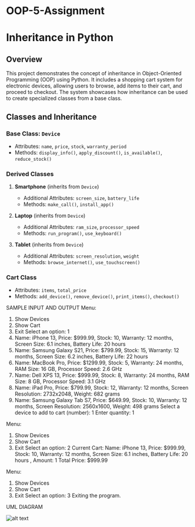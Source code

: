 ﻿# OOP-5-Assignment
# Inheritance in Python

## Overview
This project demonstrates the concept of inheritance in Object-Oriented Programming (OOP) using Python. It includes a shopping cart system for electronic devices, allowing users to browse, add items to their cart, and proceed to checkout. The system showcases how inheritance can be used to create specialized classes from a base class.

## Classes and Inheritance
### Base Class: `Device`
- Attributes: `name`, `price`, `stock`, `warranty_period`
- Methods: `display_info()`, `apply_discount()`, `is_available()`, `reduce_stock()`

### Derived Classes
1. **Smartphone** (inherits from `Device`)
   - Additional Attributes: `screen_size`, `battery_life`
   - Methods: `make_call()`, `install_app()`

2. **Laptop** (inherits from `Device`)
   - Additional Attributes: `ram_size`, `processor_speed`
   - Methods: `run_program()`, `use_keyboard()`

3. **Tablet** (inherits from `Device`)
   - Additional Attributes: `screen_resolution`, `weight`
   - Methods: `browse_internet()`, `use_touchscreen()`

### Cart Class
- Attributes: `items`, `total_price`
- Methods: `add_device()`, `remove_device()`, `print_items()`, `checkout()`

SAMPLE INPUT AND OUTPUT
Menu:
1. Show Devices
2. Show Cart
3. Exit
Select an option: 1
1. Name: iPhone 13, Price: $999.99, Stock: 10, Warranty: 12 months, Screen Size: 6.1 inches, Battery Life: 20 hours
2. Name: Samsung Galaxy S21, Price: $799.99, Stock: 15, Warranty: 12 months, Screen Size: 6.2 inches, Battery Life: 22 hours
3. Name: MacBook Pro, Price: $1299.99, Stock: 5, Warranty: 24 months, RAM Size: 16 GB, Processor Speed: 2.6 GHz
4. Name: Dell XPS 13, Price: $999.99, Stock: 8, Warranty: 24 months, RAM Size: 8 GB, Processor Speed: 3.1 GHz
5. Name: iPad Pro, Price: $799.99, Stock: 12, Warranty: 12 months, Screen Resolution: 2732x2048, Weight: 682 grams
6. Name: Samsung Galaxy Tab S7, Price: $649.99, Stock: 10, Warranty: 12 months, Screen Resolution: 2560x1600, Weight: 498 grams
Select a device to add to cart (number): 1
Enter quantity: 1

Menu:
1. Show Devices
2. Show Cart
3. Exit
Select an option: 2
Current Cart:
Name: iPhone 13, Price: $999.99, Stock: 10, Warranty: 12 months, Screen Size: 6.1 inches, Battery Life: 20 hours , Amount:  1
Total Price: $999.99

Menu:
1. Show Devices
2. Show Cart
3. Exit
Select an option: 3
Exiting the program.

UML DIAGRAM

![alt text](<Снимок экрана 2025-02-25 204918-1.png>)
